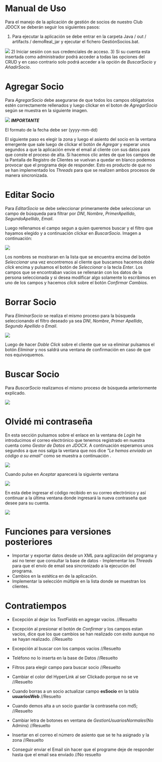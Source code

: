 # Manual de Uso
Para el manejo de la aplicación de gestión de socios de nuestro Club JDOCX se deberán seguir los siguientes pasos:

1) Para ejecutar la aplicación se debe entrar en la carpeta Java / out / artifacts / demoReal_jar y ejecutar el fichero GestiónSocios.bat.

![](/Fotos%20Manual%20de%20Usuario/img1.png)
2) Iniciar sesión con sus credenciales de acceso.
3) Si su cuenta esta insertada como administrador podrá acceder a todas las opciones del CRUD y en caso contrario solo podrá acceder a la opción de *BuscarSocio* y *AñadirSocio*.
# Agregar Socio
 Para *AgregarSocio* debe asegurarse de que todos los campos obligatorios estén correctamente rellenados y luego clickar en el boton de *AgregarSocio* según se muestra en la siguiente imagen.

![](/Fotos%20Manual%20de%20Usuario/img3.png)
***IMPORTANTE***
    
El formato de la fecha debe ser (yyyy-mm-dd)

El siguiente paso es elegir la zona y luego el asiento del socio en la ventana emergente que sale luego de clickar el botón de *Agregar* y esperar unos segundos a que la aplicación envíe el email al cliente con sus datos para que conste el proceso de alta. Si hacemos clic antes de que los campos de la Pantalla de Registro de Clientes se vuelvan a quedar en blanco podemos provocar que el programa deje de responder. Esto es producto de que no se han implementado los *Threads* para que se realizen ambos procesos de manera sincronizada. 

# Editar Socio
Para *EditarSocio* se debe seleccionar primeramente debe seleccionar un campo de búsqueda para filtrar por *DNI*, *Nombre*, *PrimerApellido*, *SegundoApellido*, *Email*.

Luego rellenamos el campo segun a quien queremos buscar y el filtro que hayamos elegido y a continuación clickar en *BuscarSocio*. Imagen a continuación: 

![](/Fotos%20Manual%20de%20Usuario/img4.png)

Los nombres se mostraran en la lista que se encuentra encima del botón *Seleccionar* una vez encontremos al cliente que buscamos hacemos *doble click* encima y pulsamos el botón de *Seleccionar*
o la tecla *Enter*. Los campos que se encontraban vacíos se rellenarán con los datos de la persona seleccionada y si desea modificar algo solamente lo escribimos en uno de los campos y hacemos *click* sobre el botón *Confirmar Cambios*.

# Borrar Socio
Para *EliminarSocio* se realiza el mismo proceso para la búsqueda seleccionando el filtro deseado ya sea *DNI*, *Nombre*, *Primer Apellido*, *Segundo Apellido* o *Email*. 

![](/Fotos%20Manual%20de%20Usuario/img5.png)

Luego de hacer *Doble Click* sobre el cliente que se va eliminar pulsamos el botón *Eliminar* y nos saldrá una ventana de confirmación en caso de que nos equivoquemos.

# Buscar Socio
Para *BuscarSocio* realizamos el mismo proceso de búsqueda anteriormente explicado.

![](/Fotos%20Manual%20de%20Usuario/img6.png)

# Olvidé mi contraseña
En esta sección pulsamos sobre el enlace en la ventana de *Login* he introducimos el correo electrónico que tenemos registrado en nuestra cuenta como *Gestor de Datos en JDOCX*. A continuación esperamos unos segundos a que nos salga la ventana que nos dice *"Le hemos enviado un código a su email"* como se muestra a continuación .

![](/Fotos%20Manual%20de%20Usuario/img7.png)

Cuando pulse en *Aceptar* aparecerá la siguiente ventana

![](/Fotos%20Manual%20de%20Usuario/img8.png)

En esta debe ingresar el código recibido en su correo electrónico y así continuar a la última ventana donde ingresará la nueva contraseña que desee para su cuenta.

![](/Fotos%20Manual%20de%20Usuario/img9.png)

# Funciones para versiones posteriores
- Importar y exportar datos desde un XML para agilización del programa y así no tener que consultar la base de datos    - Implementar los *Threads* para que el envío de email sea sincronizado a la ejecución del programa.
- Cambios en la estética en de la aplicación.
- Implementar la selección múltiple en la lista donde se muestran los clientes.

# Contratiempos
- Excepción al dejar los *TextFields* en agregar vacíos.  //Resuelto

- Excepción al presionar el botón de *Confirmar* y los campos estan vacíos, dice que los que cambios se han realizado con exito aunque no se hayan realizado.  //Resuelto

- Excepción al buscar con los campos vacíos //Resuelto

- Teléfono no lo inserta en la base de Datos //Resuelto

- Filtros para elegir campo para buscar socio //Resuelto

- Cambiar el color del HyperLink al ser Clickado porque no se ve //Resuelto

- Cuando borras a un socio actualizar campo **esSocio** en la tabla **usuariosWeb** //Resuelto

- Cuando demos alta a un socio guardar la contraseña con md5; //Resuelto

- Cambiar letra de botones en ventana de *GestionUsuariosNormales*(No Admins) //Resuelto

- Insertar en el correo el número de asiento que se te ha asignado y la zona //Resuelto

- Conseguir enviar el Email sin hacer que el programe deje de responder hasta que el email sea enviado //No resuelto



